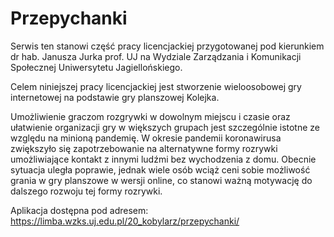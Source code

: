 # Przepychanki

Serwis ten stanowi część pracy licencjackiej przygotowanej pod kierunkiem dr hab. Janusza Jurka prof. UJ na Wydziale Zarządzania i Komunikacji Społecznej Uniwersytetu Jagiellońskiego.

Celem niniejszej pracy licencjackiej jest stworzenie wieloosobowej gry internetowej na podstawie gry planszowej Kolejka. 

Umożliwienie graczom rozgrywki w dowolnym miejscu i czasie oraz ułatwienie organizacji gry w większych grupach jest szczególnie istotne ze względu na minioną pandemię. W okresie pandemii koronawirusa zwiększyło się zapotrzebowanie na alternatywne formy rozrywki umożliwiające kontakt z innymi ludźmi bez wychodzenia z domu. 
Obecnie sytuacja uległa poprawie, jednak wiele osób wciąż ceni sobie możliwość grania w gry planszowe w wersji online, co stanowi ważną motywację do dalszego rozwoju tej formy rozrywki.

Aplikacja dostępna pod adresem: https://limba.wzks.uj.edu.pl/20_kobylarz/przepychanki/